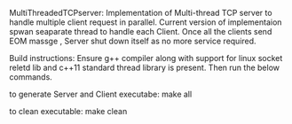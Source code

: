 
MultiThreadedTCPserver: 
Implementation of Multi-thread TCP server to handle multiple client request in  parallel.
Current version of implementaion spwan seaparate thread  to handle each Client.
Once all the clients send EOM massge  , Server shut down itself as no more service required.

Build instructions:
Ensure g++ compiler along with support for linux socket reletd lib  and c++11 standard thread library is present. Then run the below
commands.

to generate Server and Client executabe:
make all

to clean executable:
make clean

